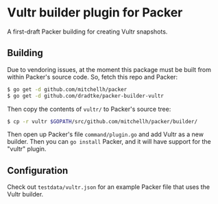Vultr builder plugin for Packer
===============================

A first-draft Packer building for creating Vultr snapshots.

## Building

Due to vendoring issues, at the moment this package must be built from within
Packer's source code. So, fetch this repo and Packer:

```sh
$ go get -d github.com/mitchellh/packer
$ go get -d github.com/dradtke/packer-builder-vultr
```

Then copy the contents of `vultr/` to Packer's source tree:

```sh
$ cp -r vultr $GOPATH/src/github.com/mitchellh/packer/builder/
```

Then open up Packer's file `command/plugin.go` and add Vultr as a new builder.
Then you can `go install` Packer, and it will have support for the "vultr"
plugin.

## Configuration

Check out `testdata/vultr.json` for an example Packer file that uses the
Vultr builder.
